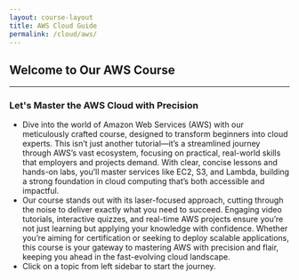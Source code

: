 ```yaml
---
layout: course-layout
title: AWS Cloud Guide
permalink: /cloud/aws/
---
```



## Welcome to Our AWS Course

-----

### Let's Master the AWS Cloud with Precision
* Dive into the world of Amazon Web Services (AWS) with our meticulously crafted course, designed to transform beginners into cloud experts. This isn’t just another tutorial—it’s a streamlined journey through AWS’s vast ecosystem, focusing on practical, real-world skills that employers and projects demand. With clear, concise lessons and hands-on labs, you’ll master services like EC2, S3, and Lambda, building a strong foundation in cloud computing that’s both accessible and impactful.
* Our course stands out with its laser-focused approach, cutting through the noise to deliver exactly what you need to succeed. Engaging video tutorials, interactive quizzes, and real-time AWS projects ensure you’re not just learning but applying your knowledge with confidence. Whether you’re aiming for certification or seeking to deploy scalable applications, this course is your gateway to mastering AWS with precision and flair, keeping you ahead in the fast-evolving cloud landscape.
* Click on a topic from left sidebar to start the journey. 